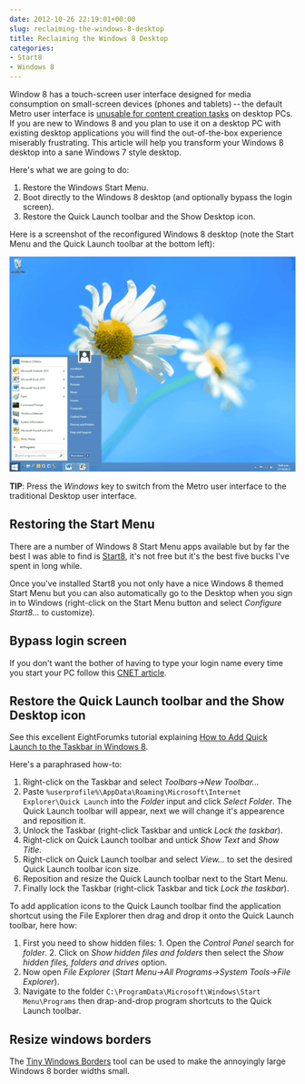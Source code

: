 ```yaml
---
date: 2012-10-26 22:19:01+00:00
slug: reclaiming-the-windows-8-desktop
title: Reclaiming the Windows 8 Desktop
categories:
- Start8
- Windows 8
---
```


Window 8 has a touch-screen user interface designed for media consumption on small-screen devices (phones and tablets) -- the default Metro user interface is [unusable for content creation tasks](http://youtu.be/WTYet-qf1jo) on desktop PCs.  If you are new to Windows 8 and  you plan to use it on a desktop PC with existing desktop applications you will find the out-of-the-box experience miserably frustrating. This article will help you transform your Windows 8 desktop into a sane Windows 7 style desktop.

<!--more-->

Here's what we are going to do:

  1. Restore the Windows Start Menu. 
  2. Boot directly to the Windows 8 desktop (and optionally bypass the login screen). 
  3. Restore the Quick Launch toolbar and the Show Desktop icon. 

Here is a screenshot of the reconfigured Windows 8 desktop (note the Start Menu and the Quick Launch toolbar at the bottom left):

![win8-desktop.png](./images/win8-desktop.png)




**TIP**: Press the _Windows_ key to switch from the Metro user interface to the traditional Desktop user interface.


## Restoring the Start Menu

There are a number of Windows 8 Start Menu apps available but by far the best I was able to find is [Start8](http://www.stardock.com/products/start8/), it's not free but it's the best five bucks I've spent in long while.

Once you've installed Start8 you not only have a nice Windows 8 themed Start Menu but you can also automatically go to the Desktop when you sign in to Windows (right-click on the Start Menu button and select _Configure Start8…_ to customize).


## Bypass login screen

If you don't want the bother of having to type your login name every time you start your PC follow this [CNET article](http://news.cnet.com/8301-10805_3-57457967-75/how-to-bypass-the-windows-8-log-in-screen/).


## Restore the Quick Launch toolbar and the Show Desktop icon

See this excellent EightForumks tutorial explaining [How to Add Quick Launch to the Taskbar in Windows 8](http://www.eightforums.com/tutorials/5069-quick-launch-add-taskbar-windows-8-a.html).

Here's a paraphrased how-to:

  1. Right-click on the Taskbar and select _Toolbars->New Toolbar…_
  2. Paste `%userprofile%\AppData\Roaming\Microsoft\Internet Explorer\Quick Launch` into the _Folder_ input and click _Select Folder_. The Quick Launch toolbar will appear, next we will change it's appearence and reposition it. 
  3. Unlock the Taskbar (right-click Taskbar and untick _Lock the taskbar_). 
  4. Right-click on Quick Launch toolbar and untick _Show Text_ and _Show Title_. 
  5. Right-click on Quick Launch toolbar and select _View…_ to set the desired Quick Launch toolbar icon size. 
  6. Reposition and resize the Quick Launch toolbar next to the Start Menu. 
  7. Finally lock the Taskbar (right-click Taskbar and tick _Lock the taskbar_). 

To add application icons to the Quick Launch toolbar find the application shortcut using the File Explorer then drag and drop it onto the Quick Launch toolbar, here how:

  1. First you need to show hidden files: 
    1. Open the _Control Panel_ search for _folder_. 
    2. Click on _Show hidden files and folders_ then select the _Show hidden files, folders and drives_ option. 
  2. Now open _File Explorer_ (_Start Menu->All Programs->System Tools->File Explorer_). 
  3. Navigate to the folder `C:\ProgramData\Microsoft\Windows\Start Menu\Programs` then drap-and-drop program shortcuts to the Quick Launch toolbar. 


## Resize windows borders

The [Tiny Windows Borders](http://winaero.com/comment.php?comment.news.96) tool can be used to make the annoyingly large Windows 8 border widths small.

